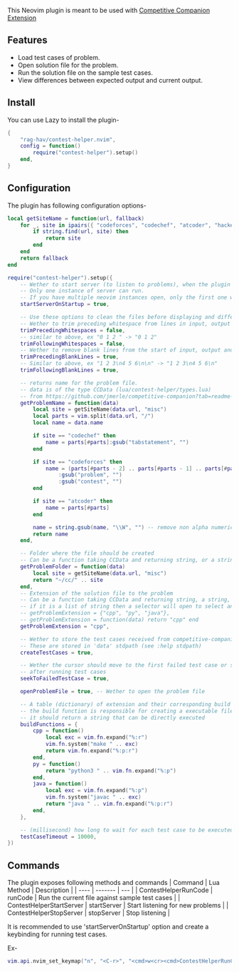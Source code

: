This Neovim plugin is meant to be used with [Competitive Companion Extension](https://github.com/jmerle/competitive-companion)


## Features
* Load test cases of problem.
* Open solution file for the problem.
* Run the solution file on the sample test cases.
* View differences between expected output and current output.

## Install

You can use Lazy to install the plugin-

```lua
{
    "rag-hav/contest-helper.nvim",
    config = function()
        require("contest-helper").setup()
    end,
}

```

## Configuration

The plugin has following configuration options-

```lua
local getSiteName = function(url, fallback)
    for _, site in ipairs({ "codeforces", "codechef", "atcoder", "hackerearth", "hackerrank", "spoj", "cses" }) do
        if string.find(url, site) then
            return site
        end
    end
    return fallback
end

require("contest-helper").setup({
    -- Wether to start server (to listen to problems), when the plugin is loaded.
    -- Only one instance of server can run.
    -- If you have multiple neovim instances open, only the first one will have a running server
    startServerOnStartup = true,

    -- Use these options to clean the files before displaying and differencing output with expected
    -- Wether to trim preceding whitespace from lines in input, output and expected, ex " 0 1 2" -> "0 1 2"
    trimPrecedingWhitespaces = false,
    -- similar to above, ex "0 1 2 " -> "0 1 2"
    trimFollowingWhitespaces = false,
    -- Wether to remove blank lines from the start of input, output and expected, ex "\n1 2 3\n4 5 6\n" -> "1 2 3\n4 5 6\n"
    trimPrecedingBlankLines = true,
    -- Similar to above, ex "1 2 3\n4 5 6\n\n" -> "1 2 3\n4 5 6\n"
    trimFollowingBlankLines = true,

    -- returns name for the problem file.
    -- data is of the type CCData (lua/contest-helper/types.lua)
    -- from https://github.com/jmerle/competitive-companion?tab=readme-ov-file#the-format
    getProblemName = function(data)
        local site = getSiteName(data.url, "misc")
        local parts = vim.split(data.url, "/")
        local name = data.name

        if site == "codechef" then
            name = parts[#parts]:gsub("tabstatement", "")
        end

        if site == "codeforces" then
            name = (parts[#parts - 2] .. parts[#parts - 1] .. parts[#parts])
                :gsub("problem", "")
                :gsub("contest", "")
        end

        if site == "atcoder" then
            name = parts[#parts]
        end

        name = string.gsub(name, "\\W", "") -- remove non alpha numeric characters
        return name
    end,

    -- Folder where the file should be created
    -- Can be a function taking CCData and returning string, or a string itself
    getProblemFolder = function(data)
        local site = getSiteName(data.url, "misc")
        return "~/cc/" .. site
    end,
    -- Extension of the solution file to the problem
    -- Can be a function taking CCData and returning string, a string, or a list of strings
    -- if it is a list of string then a selector will open to select an extension from that list
    -- getProblemExtension = {"cpp", "py", "java"},
    -- getProblemExtension = function(data) return "cpp" end
    getProblemExtension = "cpp",

    -- Wether to store the test cases received from competitive-companion
    -- These are stored in 'data' stdpath (see :help stdpath)
    createTestCases = true,

    -- Wether the cursor should move to the first failed test case or stay in problem file 
    -- after running test cases
    seekToFailedTestCase = true,

    openProblemFile = true, -- Wether to open the problem file

    -- A table (dictionary) of extension and their corresponding build function
    -- the build function is responsible for creating a executable file
    -- it should return a string that can be directly executed
    buildFunctions = {
        cpp = function()
            local exc = vim.fn.expand("%:r")
            vim.fn.system("make " .. exc)
            return vim.fn.expand("%:p:r")
        end,
        py = function()
            return "python3 " .. vim.fn.expand("%:p")
        end,
        java = function()
            local exc = vim.fn.expand("%:p")
            vim.fn.system("javac " .. exc)
            return "java " .. vim.fn.expand("%:p:r")
        end,
    },

    -- (millisecond) how long to wait for each test case to be executed before timeout
    testCaseTimeout = 10000,
})
```


## Commands 

The plugin exposes following methods and commands 
| Command                  | Lua Method  | Description                                    |
| ----                     | -------     | ---                                            |
| ContestHelperRunCode     | runCode     | Run the current file against sample test cases |
| ContestHelperStartServer | startServer | Start listening for new problems               |
| ContestHelperStopServer  | stopServer  | Stop listening                                 |

It is recommended to use 'startServerOnStartup' option and create a keybinding for running test cases.

Ex-
```lua
vim.api.nvim_set_keymap("n", "<C-r>", "<cmd>w<cr><cmd>ContestHelperRunCode<cr>", {})
```

